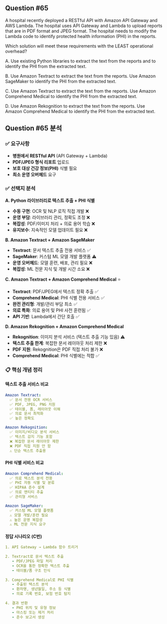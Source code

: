 ## Question #65
A hospital recently deployed a RESTful API with Amazon API Gateway and AWS Lambda. 
The hospital uses API Gateway and Lambda to upload reports that are in PDF format and JPEG format. 
The hospital needs to modify the Lambda code to identify protected health information (PHI) in the reports.

Which solution will meet these requirements with the LEAST operational overhead?

A. Use existing Python libraries to extract the text from the reports and to identify the PHI from the extracted text.

B. Use Amazon Textract to extract the text from the reports. Use Amazon SageMaker to identify the PHI from the extracted text.

C. Use Amazon Textract to extract the text from the reports. Use Amazon Comprehend Medical to identify the PHI from the extracted text.

D. Use Amazon Rekognition to extract the text from the reports. Use Amazon Comprehend Medical to identify the PHI from the extracted text.

## Question #65 분석

### ✅ 요구사항
- **병원에서 RESTful API** (API Gateway + Lambda)
- **PDF/JPEG 형식 리포트** 업로드
- **보호 대상 건강 정보(PHI)** 식별 필요
- **최소 운영 오버헤드** 요구

### ✅ 선택지 분석

**A. Python 라이브러리로 텍스트 추출 + PHI 식별**
- **수동 구현**: OCR 및 NLP 로직 직접 개발 ❌
- **운영 부담**: 라이브러리 관리, 정확도 조정 ❌
- **복잡성**: PDF/이미지 처리 + 의료 용어 학습 ❌
- **유지보수**: 지속적인 모델 업데이트 필요 ❌

**B. Amazon Textract + Amazon SageMaker**
- **Textract**: 문서 텍스트 추출 전용 서비스 ✅
- **SageMaker**: 커스텀 ML 모델 개발 플랫폼 ⚠️
- **운영 오버헤드**: 모델 훈련, 배포, 관리 필요 ❌
- **복잡성**: ML 전문 지식 및 개발 시간 소요 ❌

**C. Amazon Textract + Amazon Comprehend Medical** ⭐
- **Textract**: PDF/JPEG에서 텍스트 정확 추출 ✅
- **Comprehend Medical**: PHI 식별 전용 서비스 ✅
- **완전 관리형**: 개발/관리 부담 최소 ✅
- **의료 특화**: 의료 용어 및 PHI 사전 훈련됨 ✅
- **API 기반**: Lambda에서 간단 호출 ✅

**D. Amazon Rekognition + Amazon Comprehend Medical**
- **Rekognition**: 이미지 분석 서비스 (텍스트 추출 기능 있음) ⚠️
- **텍스트 추출 한계**: 복잡한 문서 레이아웃 처리 제한 ❌
- **PDF 지원**: Rekognition은 PDF 직접 처리 불가 ❌
- **Comprehend Medical**: PHI 식별에는 적합 ✅

### 📋 핵심 개념 정리

#### **텍스트 추출 서비스 비교**
```yaml
Amazon Textract:
  ✅ 문서 전용 OCR 서비스
  ✅ PDF, JPEG, PNG 지원
  ✅ 테이블, 폼, 레이아웃 이해
  ✅ 의료 문서 최적화
  ✅ 높은 정확도

Amazon Rekognition:
  ✅ 이미지/비디오 분석 서비스
  ✅ 텍스트 감지 기능 포함
  ❌ 복잡한 문서 레이아웃 제한
  ❌ PDF 직접 지원 안 함
  ⚠️ 단순 텍스트 추출용
```

#### **PHI 식별 서비스 비교**
```yaml
Amazon Comprehend Medical:
  ✅ 의료 텍스트 분석 전용
  ✅ PHI 자동 식별 및 분류
  ✅ HIPAA 준수 설계
  ✅ 의료 엔티티 추출
  ✅ 관리형 서비스

Amazon SageMaker:
  ✅ 커스텀 ML 모델 플랫폼
  ⚠️ 모델 개발/훈련 필요
  ⚠️ 높은 운영 복잡성
  ⚠️ ML 전문 지식 요구
```

#### **정답 시나리오 (C번)**
```yaml
1. API Gateway → Lambda 함수 트리거
   
2. Textract로 문서 텍스트 추출
   - PDF/JPEG 파일 처리
   - OCR을 통한 정확한 텍스트 추출
   - 테이블/폼 구조 인식
   
3. Comprehend Medical로 PHI 식별
   - 추출된 텍스트 분석
   - 환자명, 생년월일, 주소 등 식별
   - 의료 기록 번호, 보험 번호 탐지
   
4. 결과 반환
   - PHI 위치 및 유형 정보
   - 마스킹 또는 제거 처리
   - 준수 보고서 생성
```

